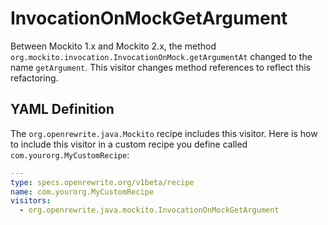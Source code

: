 # InvocationOnMockGetArgument

Between Mockito 1.x and Mockito 2.x, the method `org.mockito.invocation.InvocationOnMock.getArgumentAt` changed to the name `getArgument`. This visitor changes method references to reflect this refactoring.

## YAML Definition

The `org.openrewrite.java.Mockito` recipe includes this visitor. Here is how to include this visitor in a custom recipe you define called `com.yourorg.MyCustomRecipe`:

```yaml
---
type: specs.openrewrite.org/v1beta/recipe
name: com.yourorg.MyCustomRecipe 
visitors:
  - org.openrewrite.java.mockito.InvocationOnMockGetArgument
```

